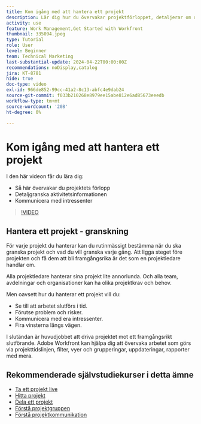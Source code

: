 ```yaml
---
title: Kom igång med att hantera ett projekt
description: Lär dig hur du övervakar projektförloppet, detaljerar om du vill se aktivitetsinformation och hur du kommunicerar med intressenter.
activity: use
feature: Work Management,Get Started with Workfront
thumbnail: 335094.jpeg
type: Tutorial
role: User
level: Beginner
team: Technical Marketing
last-substantial-update: 2024-04-22T00:00:00Z
recommendations: noDisplay,catalog
jira: KT-8781
hide: true
doc-type: video
exl-id: 966de852-99cc-41a2-8c13-abfc4e9dab24
source-git-commit: f033b210268e8979ee15abe812e6ad85673eeedb
workflow-type: tm+mt
source-wordcount: '208'
ht-degree: 0%

---
```


# Kom igång med att hantera ett projekt

I den här videon får du lära dig:

* Så här övervakar du projektets förlopp
* Detaljgranska aktivitetsinformationen
* Kommunicera med intressenter

>[!VIDEO](https://video.tv.adobe.com/v/335094/?quality=12&learn=on)

## Hantera ett projekt - granskning

För varje projekt du hanterar kan du rutinmässigt bestämma när du ska granska projekt och vad du vill granska varje gång. Att ligga steget före projekten och få dem att bli framgångsrika är det som en projektledare handlar om.

Alla projektledare hanterar sina projekt lite annorlunda. Och alla team, avdelningar och organisationer kan ha olika projektkrav och behov.

Men oavsett hur du hanterar ett projekt vill du:

* Se till att arbetet slutförs i tid.
* Förutse problem och risker.
* Kommunicera med era intressenter.
* Fira vinsterna längs vägen.

I slutändan är huvudjobbet att driva projektet mot ett framgångsrikt slutförande. Adobe Workfront kan hjälpa dig att övervaka arbetet som görs via projekttidslinjen, filter, vyer och grupperingar, uppdateringar, rapporter med mera.

<!---
learn more urls
3 universal principles of project management
What is a project manager?
Project management knowledge areas
9 best practices for effective project management
10 work management problems and how to solve them
--->

## Rekommenderade självstudiekurser i detta ämne

* [Ta ett projekt live](/help/manage-work/projects/take-a-project-live.md)
* [Hitta projekt](/help/manage-work/projects/find-projects.md)
* [Dela ett projekt](/help/manage-work/projects/share-a-project.md)
* [Förstå projektgruppen](/help/manage-work/projects/understand-the-project-team.md)
* [Förstå projektkommunikation](/help/manage-work/projects/understand-project-communication.md)
